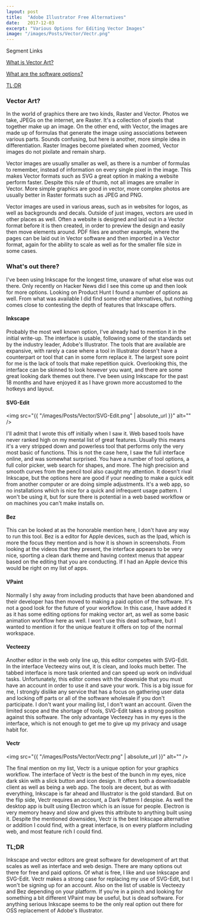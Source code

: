 ```yaml
---
layout: post
title:	"Adobe Illustrator Free Alternatives"
date:	2017-12-03
excerpt: "Various Options for Editing Vector Images"
image: "/images/Posts/Vector/Vectr.png"
---
```


Segment Links

[What is Vector Art?](#what)

[What are the software options?](#options)

[TL;DR](#tldr)


<a name="what"></a>
### Vector Art?

In the world of graphics there are two kinds, Raster and Vector. Photos we take, JPEGs on the internet, are Raster. It's a collection of pixels that together make up an image. On the other end, with Vector, the images are made up of formulas that generate the image using associations between various parts. Sounds confusing, but here is another, more simple idea in differentiation. Raster Images become pixelated when zoomed, Vector images do not pixilate and remain sharp.

Vector images are usually smaller as well, as there is a number of formulas to remember, instead of information on every single pixel in the image. This makes Vector formats such as SVG a great option in making a website perform faster. Despite this rule of thumb, not all images are smaller in Vector. More simple graphics are good in vector, more complex photos are usually better in Raster formats such as JPEG and PNG.

Vector images are used in various areas, such as in websites for logos, as well as backgrounds and decals. Outside of just images, vectors are used in other places as well. Often a website is designed and laid out in a Vector format before it is then created, in order to preview the design and easily then move elements around. PDF files are another example, where the pages can be laid out in Vector software and then imported in a Vector format, again for the ability to scale as well as for the smaller file size in some cases.

<a name="options"></a>
### What's out there?

I've been using Inkscape for the longest time, unaware of what else was out there. Only recently on Hacker News did I see this come up and then look for more options. Looking on Product Hunt I found a number of options as well. From what was available I did find some other alternatives, but nothing comes close to contesting the depth of features that Inkscape offers.

#### Inkscape

Probably the most well known option, I've already had to mention it in the initial write-up. The interface is usable, following some of the standards set by the industry leader, Adobe's Illustrator. The tools that are available are expansive, with rarely a case where a tool in Illustrator doesn't have a counterpart or tool that can in some form replace it. The largest sore point for me is the lack of tools that make repetition quick. Overlooking this, the interface can be skinned to look however you want, and there are some great looking dark themes out there. I've been using Inkscape for the past 18 months and have enjoyed it as I have grown more accustomed to the hotkeys and layout.

#### SVG-Edit

<span class="image left"><img src="{{ "/images/Posts/Vector/SVG-Edit.png" | absolute_url }}" alt="" /></span>

I'll admit that I wrote this off initially when I saw it. Web based tools have never ranked high on my mental list of great features. Usually this means it's a very stripped down and powerless tool that performs only the very most basic of functions. This is not the case here, I saw the full interface online, and was somewhat surprised. You have a number of tool options, a full color picker, web search for shapes, and more. The high precision and smooth curves from the pencil tool also caught my attention. It doesn't rival Inkscape, but the options here are good if your needing to make a quick edit from another computer or are doing simple adjustments. It's a web app, so no installations which is nice for a quick and infrequent usage pattern. I won't be using it, but for sure there is potential in a web based workflow or on machines you can't make installs on.

#### Bez

This can be looked at as the honorable mention here, I don't have any way to run this tool. Bez is a editor for Apple devices, such as the Ipad, which is more the focus they mention and is how it is shown in screenshots. From looking at the videos that they present, the interface appears to be very nice, sporting a clean dark theme and having context menus that appear based on the editing that you are conducting. If I had an Apple device this would be right on my list of apps.

#### VPaint

Normally I shy away from including products that have been abandoned and their developer has then moved to making a paid option of the software. It's not a good look for the future of your workflow. In this case, I have added it as it has some editing options for making vector art, as well as some basic animation workflow here as well. I won't use this dead software, but I wanted to mention it for the unique feature it offers on top of the normal workspace.

#### Vecteezy

Another editor in the web only line up, this editor competes with SVG-Edit. In the interface Vecteezy wins out, it is clean, and looks much better. The tabbed interface is more task oriented and can speed up work on individual tasks. Unfortunately, this editor comes with the downside that you must have an account in order to use it and save your work. This is a big issue for me, I strongly dislike any service that has a focus on gathering user data and locking off parts or all of the software wholesale if you don't participate. I don't want your mailing list, I don't want an account. Given the limited scope and the shortage of tools, SVG-Edit takes a strong position against this software. The only advantage Vecteezy has in my eyes is the interface, which is not enough to get me to give up my privacy and usage habit for.

#### Vectr

<span class="image right"><img src="{{ "/images/Posts/Vector/Vectr.png" | absolute_url }}" alt="" /></span>

The final mention on my list, Vectr is a unique option for your graphics workflow. The interface of Vectr is the best of the bunch in my eyes, nice dark skin with a slick button and icon design. It offers both a downloadable client as well as being a web app. The tools are decent, but as with everything, Inkscape is far ahead and Illustrator is the gold standard.  But on the flip side, Vectr requires an account, a Dark Pattern I despise. As well the desktop app is built using Electron which is an issue for people. Electron is very memory heavy and slow and gives this attribute to anything built using it. Despite the mentioned downsides, Vectr is the best Inkscape alternative or addition I could find, with a great interface, is on every platform including web, and most feature rich I could find.

<a name="tldr"></a>
### TL;DR

Inkscape and vector editors are great software for development of art that scales as well as interface and web design. There are many options out there for free and paid options. Of what is free, I like and use Inkscape and SVG-Edit. Vectr makes a strong case for replacing my use of SVG-Edit, but I won't be signing up for an account. Also on the list of usable is Vecteezy and Bez depending on your platform. If you're in a pinch and looking for something a bit different VPaint may be useful, but is dead software. For anything serious Inkscape seems to be the only real option out there for OSS replacement of Adobe's Illustrator.
